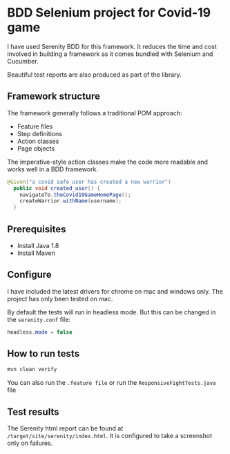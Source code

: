 # BDD Selenium project for Covid-19 game

I have used Serenity BDD for this framework.
It reduces the time and cost involved in building a framework as it comes bundled with Selenium and Cucumber.

Beautiful test reports are also produced as part of the library.

## Framework structure
The framework generally follows a traditional POM approach:
- Feature files
- Step definitions
- Action classes
- Page objects

The imperative-style action classes make the code more readable and works well in a BDD framework.
```java
@Given("a covid safe user has created a new warrior")
  public void created_user() {
    navigateTo.theCovid19GameHomePage();
    createWarrior.withName(username);
  }
```

## Prerequisites
* Install Java 1.8
* Install Maven

## Configure
I have included the latest drivers for chrome on mac and windows only.
The project has only been tested on mac.

By default the tests will run in headless mode. But this can be changed in the `serenity.conf` file:
```java
headless.mode = false
```

## How to run tests
```bash
mvn clean verify
```
You can also run the `.feature file` or run the `ResponsiveFightTests.java` file

## Test results
The Serenity html report can be found at `/target/site/serenity/index.html`.
It is configured to take a screenshot only on failures.